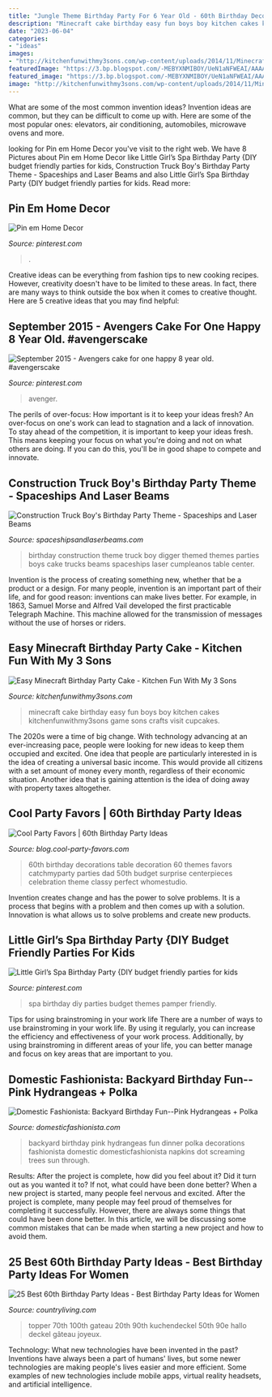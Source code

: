 ```yaml
---
title: "Jungle Theme Birthday Party For 6 Year Old - 60th Birthday Decorations Table Decoration 60 Themes Favors Catchmyparty Parties Dad 50th Budget Surprise Centerpieces Celebration Theme Classy Perfect Whomestudio"
description: "Minecraft cake birthday easy fun boys boy kitchen cakes kitchenfunwithmy3sons game sons crafts visit cupcakes"
date: "2023-06-04"
categories:
- "ideas"
images:
- "http://kitchenfunwithmy3sons.com/wp-content/uploads/2014/11/Minecraft-Birthday-Cake.jpg"
featuredImage: "https://3.bp.blogspot.com/-MEBYXNMIBOY/UeN1aNFWEAI/AAAAAAAAZRg/drRkl26uKaA/s1600/Pink+Backyard+Birthday+Party-15.jpg"
featured_image: "https://3.bp.blogspot.com/-MEBYXNMIBOY/UeN1aNFWEAI/AAAAAAAAZRg/drRkl26uKaA/s1600/Pink+Backyard+Birthday+Party-15.jpg"
image: "http://kitchenfunwithmy3sons.com/wp-content/uploads/2014/11/Minecraft-Birthday-Cake.jpg"
---
```



What are some of the most common invention ideas?
Invention ideas are common, but they can be difficult to come up with. Here are some of the most popular ones: elevators, air conditioning, automobiles, microwave ovens and more.

	

		
looking for Pin em Home Decor you've visit to the right web. We have 8 Pictures about Pin em Home Decor like Little Girl’s Spa Birthday Party {DIY budget friendly parties for kids, Construction Truck Boy&#039;s Birthday Party Theme - Spaceships and Laser Beams and also Little Girl’s Spa Birthday Party {DIY budget friendly parties for kids. Read more:
		
    
## Pin Em Home Decor

<img loading=lazy src="https://i.pinimg.com/736x/ed/af/97/edaf97069037301ae56347e53a0bdefa.jpg" onerror="this.onerror=null;this.src='https://tse2.mm.bing.net/th?id=OIP.90EyqjInIF89a4bLKP9MfQHaJ6&amp;pid=15.1';" alt="Pin em Home Decor">

_Source: pinterest.com_

>. 

	

Creative ideas can be everything from fashion tips to new cooking recipes. However, creativity doesn't have to be limited to these areas. In fact, there are many ways to think outside the box when it comes to creative thought. Here are 5 creative ideas that you may find helpful:

    
## September 2015 - Avengers Cake For One Happy 8 Year Old. #avengerscake

<img loading=lazy src="https://i.pinimg.com/736x/08/70/dc/0870dcac87fc25038b78b20fee7b6179--avenger-cake-september.jpg" onerror="this.onerror=null;this.src='https://tse4.mm.bing.net/th?id=OIP.6niTiF7hbjUg2GcFOYeCTQHaJQ&amp;pid=15.1';" alt="September 2015 - Avengers cake for one happy 8 year old. #avengerscake">

_Source: pinterest.com_

>avenger. 

	

The perils of over-focus: How important is it to keep your ideas fresh?
An over-focus on one's work can lead to stagnation and a lack of innovation. To stay ahead of the competition, it is important to keep your ideas fresh. This means keeping your focus on what you're doing and not on what others are doing. If you can do this, you'll be in good shape to compete and innovate.

    
## Construction Truck Boy&#039;s Birthday Party Theme - Spaceships And Laser Beams

<img loading=lazy src="https://spaceshipsandlaserbeams.com/wp-content/uploads/2015/09/construction-truck-birthday-party-ideas-boy-digger-theme-1.jpg" onerror="this.onerror=null;this.src='https://tse3.mm.bing.net/th?id=OIP.Ex_zKPHR3qJ7n-H6wWWj3AHaLH&amp;pid=15.1';" alt="Construction Truck Boy&#039;s Birthday Party Theme - Spaceships and Laser Beams">

_Source: spaceshipsandlaserbeams.com_

>birthday construction theme truck boy digger themed themes parties boys cake trucks beams spaceships laser cumpleanos table center. 

	

Invention is the process of creating something new, whether that be a product or a design. For many people, invention is an important part of their life, and for good reason: inventions can make lives better. For example, in 1863, Samuel Morse and Alfred Vail developed the first practicable Telegraph Machine. This machine allowed for the transmission of messages without the use of horses or riders.

    
## Easy Minecraft Birthday Party Cake - Kitchen Fun With My 3 Sons

<img loading=lazy src="http://kitchenfunwithmy3sons.com/wp-content/uploads/2014/11/Minecraft-Birthday-Cake.jpg" onerror="this.onerror=null;this.src='https://tse2.mm.bing.net/th?id=OIP.6wrrsXobKFo-X1LgN0bl7gHaFj&amp;pid=15.1';" alt="Easy Minecraft Birthday Party Cake - Kitchen Fun With My 3 Sons">

_Source: kitchenfunwithmy3sons.com_

>minecraft cake birthday easy fun boys boy kitchen cakes kitchenfunwithmy3sons game sons crafts visit cupcakes. 

	

The 2020s were a time of big change. With technology advancing at an ever-increasing pace, people were looking for new ideas to keep them occupied and excited. One idea that people are particularly interested in is the idea of creating a universal basic income. This would provide all citizens with a set amount of money every month, regardless of their economic situation. Another idea that is gaining attention is the idea of doing away with property taxes altogether.

    
## Cool Party Favors | 60th Birthday Party Ideas

<img loading=lazy src="http://blog.cool-party-favors.com/wp-content/uploads/2015/10/60th-Birthday-Party-Ideas.jpg" onerror="this.onerror=null;this.src='https://tse2.mm.bing.net/th?id=OIP.MT0D3kf868fyllRdZpoX7QHaEe&amp;pid=15.1';" alt="Cool Party Favors | 60th Birthday Party Ideas">

_Source: blog.cool-party-favors.com_

>60th birthday decorations table decoration 60 themes favors catchmyparty parties dad 50th budget surprise centerpieces celebration theme classy perfect whomestudio. 

	

Invention creates change and has the power to solve problems. It is a process that begins with a problem and then comes up with a solution. Innovation is what allows us to solve problems and create new products.

    
## Little Girl’s Spa Birthday Party {DIY Budget Friendly Parties For Kids

<img loading=lazy src="https://i.pinimg.com/736x/0c/52/02/0c520272b2800051dcd198e3c6f79b95.jpg" onerror="this.onerror=null;this.src='https://tse3.mm.bing.net/th?id=OIP.BcR0_jw4MLyFZ2hS74rJjwHaLH&amp;pid=15.1';" alt="Little Girl’s Spa Birthday Party {DIY budget friendly parties for kids">

_Source: pinterest.com_

>spa birthday diy parties budget themes pamper friendly. 

	

Tips for using brainstroming in your work life
There are a number of ways to use brainstroming in your work life. By using it regularly, you can increase the efficiency and effectiveness of your work process. Additionally, by using brainstroming in different areas of your life, you can better manage and focus on key areas that are important to you.

    
## Domestic Fashionista: Backyard Birthday Fun--Pink Hydrangeas + Polka

<img loading=lazy src="https://3.bp.blogspot.com/-MEBYXNMIBOY/UeN1aNFWEAI/AAAAAAAAZRg/drRkl26uKaA/s1600/Pink+Backyard+Birthday+Party-15.jpg" onerror="this.onerror=null;this.src='https://tse3.mm.bing.net/th?id=OIP.XCNnuXaq-ReGKj5ouSU1_gHaLG&amp;pid=15.1';" alt="Domestic Fashionista: Backyard Birthday Fun--Pink Hydrangeas + Polka">

_Source: domesticfashionista.com_

>backyard birthday pink hydrangeas fun dinner polka decorations fashionista domestic domesticfashionista napkins dot screaming trees sun through. 

	

Results: After the project is complete, how did you feel about it? Did it turn out as you wanted it to? If not, what could have been done better?
When a new project is started, many people feel nervous and excited. After the project is complete, many people may feel proud of themselves for completing it successfully. However, there are always some things that could have been done better. In this article, we will be discussing some common mistakes that can be made when starting a new project and how to avoid them.

    
## 25 Best 60th Birthday Party Ideas - Best Birthday Party Ideas For Women

<img loading=lazy src="https://hips.hearstapps.com/vader-prod.s3.amazonaws.com/1562001117-il_570xN.1536153902_89dj.jpg?crop=1xw:1xh;center,top&amp;resize=480:*" onerror="this.onerror=null;this.src='https://tse3.mm.bing.net/th?id=OIP.f4UEdFhmf6VBHb6Hjyym9wHaIl&amp;pid=15.1';" alt="25 Best 60th Birthday Party Ideas - Best Birthday Party Ideas for Women">

_Source: countryliving.com_

>topper 70th 100th gateau 20th 90th kuchendeckel 50th 90e hallo deckel gâteau joyeux. 

	

Technology: What new technologies have been invented in the past?
Inventions have always been a part of humans' lives, but some newer technologies are making people's lives easier and more efficient. Some examples of new technologies include mobile apps, virtual reality headsets, and artificial intelligence.

